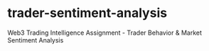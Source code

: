 # trader-sentiment-analysis
Web3 Trading Intelligence Assignment - Trader Behavior &amp; Market Sentiment Analysis
